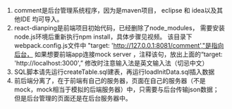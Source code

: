 ﻿1. comment是后台管理系统程序，因为是maven项目，
	eclipse 和 idea以及其他IDE 均可导入。
2. react-dianping是前端项目初始代码，已经删除了node_modules，
	需要安装node.js环境后重新执行npm install，具体步骤见视频。
	该目录下webpack.config.js文件中 "target: 'http://127.0.0.1:8081/comment',"是指向后台，
	如果想要前端app连接mock server ，注释该句，放出上面的“target: 'http://localhost:3000',”
	修改时注意输入法是英文输入法（切忌中文）
3. SQL脚本请先运行createTable.sql建表，再运行loadInitData.sql插入数据
4. 前后端分离了，在于前端有自己的服务器，页面在自己的服务器（不是mock，mock相当于模拟的后端服务器）中，只需要与后台传输json数据；
但是后台管理的页面还是在后台服务器中。